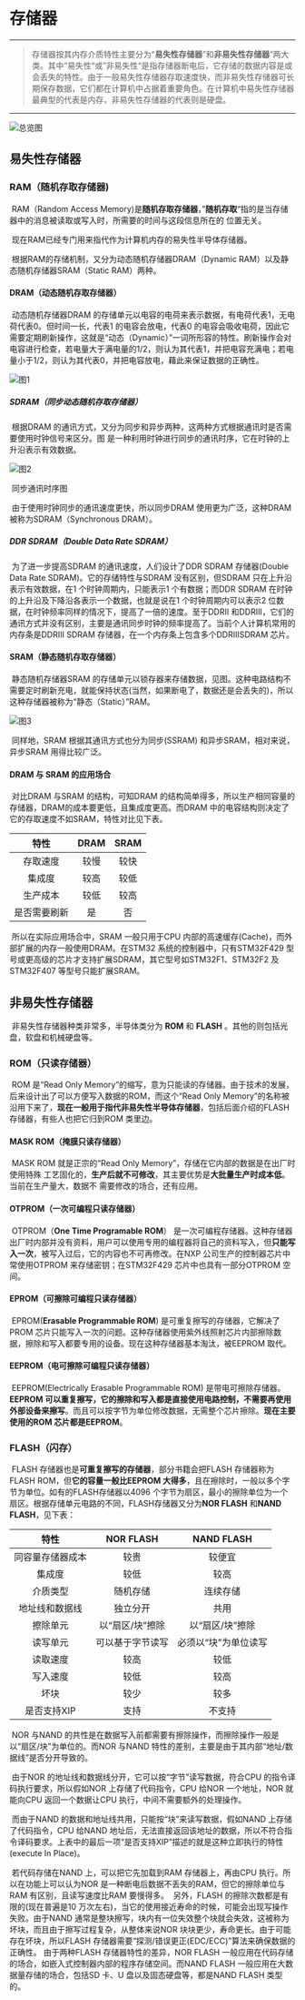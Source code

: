 # 存储器

---

> ​	存储器按其内存介质特性主要分为“**易失性存储器**”和**非易失性存储器**“两大类。其中”易失性“或”非易失性“是指存储器断电后，它存储的数据内容是或会丢失的特性。由于一般易失性存储器存取速度快，而非易失性存储器可长期保存数据，它们都在计算机中占据着重要角色。在计算机中易失性存储器最典型的代表是内存，非易失性存储器的代表则是硬盘。

---

![总览图](./img/image-3.png)

## 易失性存储器

### RAM（随机存取存储器)

​	RAM（Random Access Memory)是**随机存取存储器**，”**随机存取**“指的是当存储器中的消息被读取或写入时，所需要的时间与这段信息所在的	位置无关。

​	现在RAM已经专门用来指代作为计算机内存的易失性半导体存储器。

​	根据RAM的存储机制，又分为动态随机存储器DRAM（Dynamic RAM）以及静态随机存储器SRAM（Static RAM）两种。

#### DRAM（动态随机存取存储器）

​	动态随机存储器DRAM 的存储单元以电容的电荷来表示数据，有电荷代表1，无电荷代表0。但时间一长，代表1 的电容会放电，代表0 的电容会吸收电荷，因此它需要定期刷新操作，这就是“动态（Dynamic）”一词所形容的特性。刷新操作会对电容进行检查，若电量大于满电量的1/2，则认为其代表1，并把电容充满电；若电量小于1/2，则认为其代表0，并把电容放电，藉此来保证数据的正确性。

![图1](./img/image-2.png)

##### SDRAM（同步动态随机存取存储器）

​	根据DRAM 的通讯方式，又分为同步和异步两种，这两种方式根据通讯时是否需要使用时钟信号来区分。图 是一种利用时钟进行同步的通讯时序，它在时钟的上升沿表示有效数据。

![图2](./img/image-1.png)

​																		同步通讯时序图

​	由于使用时钟同步的通讯速度更快，所以同步DRAM 使用更为广泛，这种DRAM 被称为SDRAM（Synchronous DRAM）。

##### DDR SDRAM（Double Data Rate SDRAM）

​	为了进一步提高SDRAM 的通讯速度，人们设计了DDR SDRAM 存储器(Double Data Rate SDRAM)。它的存储特性与SDRAM 没有区别，但SDRAM 只在上升沿表示有效数据，在1 个时钟周期内，只能表示1 个有数据；而DDR SDRAM 在时钟的上升沿及下降沿各表示一个数据，也就是说在1 个时钟周期内可以表示2 位数据，在时钟频率同样的情况下，提高了一倍的速度。至于DDRII 和DDRIII，它们的通讯方式并没有区别，主要是通讯同步时钟的频率提高了。当前个人计算机常用的内存条是DDRIII SDRAM 存储器，在一个内存条上包含多个DDRIIISDRAM 芯片。

#### SRAM（静态随机存取存储器）

​	静态随机存储器SRAM 的存储单元以锁存器来存储数据，见图。这种电路结构不需要定时刷新充电，就能保持状态(当然，如果断电了，数据还是会丢失的)，所以这种存储器被称为“静态（Static）”RAM。

![图3](./img/image-4.png)

​	同样地，SRAM 根据其通讯方式也分为同步(SSRAM) 和异步SRAM，相对来说，异步SRAM 用得比较广泛。

#### DRAM 与 SRAM 的应用场合

​	对比DRAM 与SRAM 的结构，可知DRAM 的结构简单得多，所以生产相同容量的存储器，DRAM的成本要更低，且集成度更高。而DRAM 中的电容结构则决定了它的存取速度不如SRAM，特性对比见下表。

|     特性     | DRAM | SRAM |
| :----------: | :--: | :--: |
|   存取速度   | 较慢 | 较快 |
|    集成度    | 较高 | 较低 |
|   生产成本   | 较低 | 较高 |
| 是否需要刷新 |  是  |  否  |

​	所以在实际应用场合中，SRAM 一般只用于CPU 内部的高速缓存(Cache)，而外部扩展的内存一般使用DRAM。在STM32 系统的控制器中，只有STM32F429 型号或更高级的芯片才支持扩展SDRAM，其它型号如STM32F1、STM32F2 及STM32F407 等型号只能扩展SRAM。

## 非易失性存储器

​	非易失性存储器种类非常多，半导体类分为 **ROM** 和 **FLASH** 。其他的则包括光盘，软盘和机械硬盘等。

### ROM（只读存储器）

​	ROM 是“Read Only Memory”的缩写，意为只能读的存储器。由于技术的发展，后来设计出了可以方便写入数据的ROM，而这个“Read Only Memory”的名称被沿用下来了，**现在一般用于指代非易失性半导体存储器**，包括后面介绍的FLASH 存储器，有些人也把它归到ROM 类里边。

#### MASK ROM（掩膜只读存储器）

​	MASK ROM 就是正宗的“Read Only Memory”，存储在它内部的数据是在出厂时使用特殊
工艺固化的，**生产后就不可修改**，其主要优势是**大批量生产时成本低**。当前在生产量大，数据不
需要修改的场合，还有应用。

#### OTPROM（一次可编程只读存储器）

​	OTPROM（**One Time Programable ROM**） 是一次可编程存储器。这种存储器出厂时内部并没有资料，用户可以使用专用的编程器将自己的资料写入，但**只能写入一次**，被写入过后，它的内容也不可再修改。在NXP 公司生产的控制器芯片中常使用OTPROM 来存储密钥；在STM32F429 芯片中也具有一部分OTPROM 空间。

#### EPROM（可擦除可编程只读存储器）

​	EPROM(**Erasable Programmable ROM**) 是可重复擦写的存储器，它解决了PROM 芯片只能写入一次的问题。这种存储器使用紫外线照射芯片内部擦除数据，擦除和写入都要专用的设备。现在这种存储器基本淘汰，被EEPROM 取代。

#### EEPROM（电可擦除可编程只读存储器）

​	EEPROM(Electrically Erasable Programmable ROM) 是带电可擦除存储器。**EEPROM 可以重复擦写，它的擦除和写入都是直接使用电路控制，不需要再使用外部设备来擦写**。而且可以按字节为单位修改数据，无需整个芯片擦除。**现在主要使用的ROM 芯片都是EEPROM**。

### FLASH（闪存）

​	FLASH 存储器也是**可重复擦写的存储器**，部分书籍会把FLASH 存储器称为FLASH ROM，但**它的容量一般比EEPROM 大得多**，且在擦除时，一般以多个字节为单位。如有的FLASH存储器以4096 个字节为扇区，最小的擦除单位为一个扇区。根据存储单元电路的不同，FLASH存储器又分为**NOR FLASH** 和**NAND FLASH**，见下表：

| 特性 | NOR FLASH                  | NAND FLASH |
| :--: | :------------------------: | :--------: |
|同容量存储器成本|较贵|较便宜|
|集成度|较低|较高|
|介质类型|随机存储|连续存储|
|地址线和数据线|独立分开|共用|
|擦除单元|以“扇区/块”擦除|以“扇区/块”擦除|
|读写单元|可以基于字节读写|必须以“块”为单位读写|
|读取速度|较高|较低|
|写入速度|较低|较高|
|坏块|较少|较多|
|是否支持XIP| 支持|不支持|

​	NOR 与NAND 的共性是在数据写入前都需要有擦除操作，而擦除操作一般是以“扇区/块”为单位的。而NOR 与NAND 特性的差别，主要是由于其内部“地址/数据线”是否分开导致的。

​	由于NOR 的地址线和数据线分开，它可以按“字节”读写数据，符合CPU 的指令译码执行要求，所以假如NOR 上存储了代码指令，CPU 给NOR 一个地址，NOR 就能向CPU 返回一个数据让CPU 执行，中间不需要额外的处理操作。

​	而由于NAND 的数据和地址线共用，只能按“块”来读写数据，假如NAND 上存储了代码指令，CPU 给NAND 地址后，无法直接返回该地址的数据，所以不符合指令译码要求。上表中的最后一项“是否支持XIP”描述的就是这种立即执行的特性(execute In Place)。

​	若代码存储在NAND 上，可以把它先加载到RAM 存储器上，再由CPU 执行。所以在功能上可以认为NOR 是一种断电后数据不丢失的RAM，但它的擦除单位与RAM 有区别，且读写速度比RAM 要慢得多。
​	另外，FLASH 的擦除次数都是有限的(现在普遍是10 万次左右)，当它的使用接近寿命的时候，可能会出现写操作失败。由于NAND 通常是整块擦写，块内有一位失效整个块就会失效，这被称为坏块，而且由于擦写过程复杂，从整体来说NOR 块块更少，寿命更长。由于可能存在坏块，所以FLASH 存储器需要“探测/错误更正(EDC/ECC)”算法来确保数据的正确性。
​	由于两种FLASH 存储器特性的差异，NOR FLASH 一般应用在代码存储的场合，如嵌入式控制器内部的程序存储空间。而NAND FLASH 一般应用在大数据量存储的场合，包括SD 卡、U 盘以及固态硬盘等，都是NAND FLASH 类型的。
